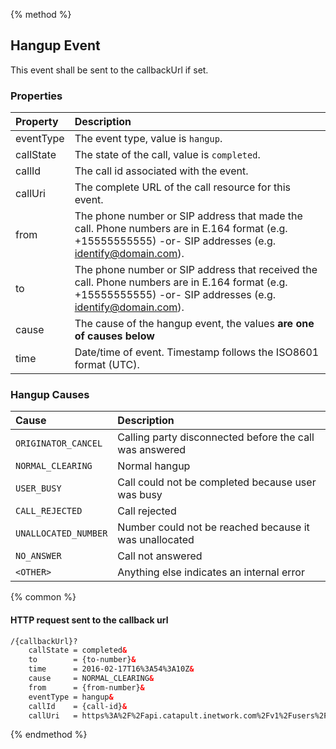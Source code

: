 {% method %}
##  Hangup Event
This event shall be sent to the callbackUrl if set.


### Properties
| Property  | Description                                                                                                                                                  |
|:----------|:-------------------------------------------------------------------------------------------------------------------------------------------------------------|
| eventType | The event type, value is `hangup`.                                                                                                                           |
| callState | The state of the call, value is `completed`.                                                                                                                 |
| callId    | The call id associated with the event.                                                                                                                       |
| callUri   | The complete URL of the call resource for this event.                                                                                                        |
| from      | The phone number or SIP address that made the call. Phone numbers are in E.164 format (e.g. +15555555555) -or- SIP addresses (e.g. identify@domain.com).     |
| to        | The phone number or SIP address that received the call. Phone numbers are in E.164 format (e.g. +15555555555) -or- SIP addresses (e.g. identify@domain.com). |
| cause     | The cause of the hangup event, the values **are one of causes below**                                                                                        |
| time      | Date/time of event. Timestamp follows the ISO8601 format (UTC).                                                                                              |

### Hangup Causes

| Cause                | Description                                             |
|:---------------------|:--------------------------------------------------------|
| `ORIGINATOR_CANCEL`  | Calling party disconnected before the call was answered |
| `NORMAL_CLEARING`    | Normal hangup                                           |
| `USER_BUSY`          | Call could not be completed because user was busy       |
| `CALL_REJECTED`      | Call rejected                                           |
| `UNALLOCATED_NUMBER` | Number could not be reached because it was unallocated  |
| `NO_ANSWER`          | Call not answered                                       |
| `<OTHER>`            | Anything else indicates an internal error               |

{% common %}

#### HTTP request sent to the callback url

```html
/{callbackUrl}?
    callState = completed&
    to        = {to-number}&
    time      = 2016-02-17T16%3A54%3A10Z&
    cause     = NORMAL_CLEARING&
    from      = {from-number}&
    eventType = hangup&
    callId    = {call-id}&
    callUri   = https%3A%2F%2Fapi.catapult.inetwork.com%2Fv1%2Fusers%2F{user-id}%2Fcalls%2F{call-id}
```


{% endmethod %}
